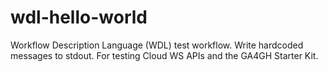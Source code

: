 # wdl-hello-world
Workflow Description Language (WDL) test workflow. Write hardcoded messages to stdout. For testing Cloud WS APIs and the GA4GH Starter Kit.
